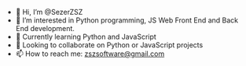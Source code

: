 - 👋 Hi, I’m @SezerZSZ
- 👀 I’m interested in Python programming, JS Web Front End and Back End development.
- 🌱 Currently learning Python and JavaScript
- 🌇 Looking to collaborate on Python or JavaScript projects
- 📫 How to reach me: zszsoftware@gmail.com 

<!---
SezerZSZ is a ✨ special ✨ repository because its `README.md` (this file) appears on your GitHub profile.
You can click the Preview link to take a look at your changes.
--->
